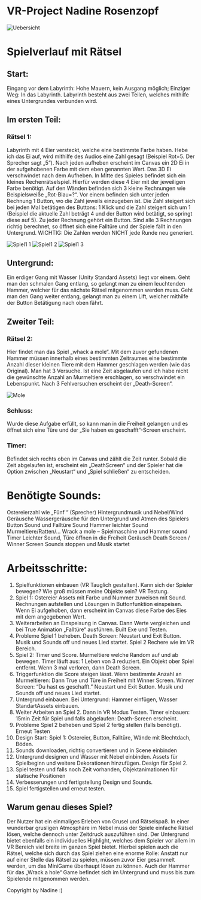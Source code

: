 # VR-Project Nadine Rosenzopf
![Uebersicht](https://user-images.githubusercontent.com/72389468/164446175-9380c068-ebab-4cfd-a22a-30196b6a0213.JPG)


# Spielverlauf mit Rätsel
## Start: 
Eingang vor dem Labyrinth: Hohe Mauern, kein Ausgang möglich; Einziger Weg: In das Labyrinth.
Labyrinth besteht aus zwei Teilen, welches mithilfe eines Untergrundes verbunden wird.
## Im ersten Teil:
### Rätsel 1:
Labyrinth mit 4 Eier versteckt, welche eine bestimmte Farbe haben. Hebe ich das Ei auf, wird mithilfe des Audios eine Zahl gesagt (Beispiel Rot=5. Der Sprecher sagt „5“).
Nach jeden aufheben erscheint im Canvas ein 2D Ei in der aufgehobenen Farbe mit dem eben genannten Wert.
Das 3D Ei verschwindet nach dem Aufheben.
In Mitte des Spieles befindet sich ein kleines Rechenrätselspiel. Hierfür werden diese 4 Eier mit der jeweiligen Farbe benötigt. Auf den Wänden befinden sich 3 kleine Rechnungen wie Beispielsweiße „Rot-Blau=?“. Vor einem befinden sich unter jeden Rechnung 1 Button, wo die Zahl jeweils einzugeben ist. Die Zahl steigert sich bei jeden Mal betätigen des Buttons: 1 Klick und die Zahl steigert sich um 1 (Beispiel die aktuelle Zahl beträgt 4 und der Button wird betätigt, so springt diese auf 5). Zu jeder Rechnung gehört ein Button. Sind alle 3 Rechnungen richtig berechnet, so öffnet sich eine Falltüre und der Spiele fällt in den Untergrund. WICHTIG: Die Zahlen werden NICHT jede Runde neu generiert.

![Spiel1 1](https://user-images.githubusercontent.com/72389468/164445084-e431bc2e-37f3-4384-a692-1c218f73879d.JPG)
![Spiel1 2](https://user-images.githubusercontent.com/72389468/164445135-5c37fb3a-cf6b-4b99-ab7f-3fc9880b31cc.JPG)
![Spiel1 3](https://user-images.githubusercontent.com/72389468/164445160-70c48221-05a8-4129-a57b-dcef425cf59f.JPG)


## Untergrund:
Ein erdiger Gang mit Wasser (Unity Standard Assets) liegt vor einem. Geht man den schmalen Gang entlang, so gelangt man zu einem leuchtenden Hammer, welcher für das nächste Rätsel mitgenommen werden muss. Geht man den Gang weiter entlang, gelangt man zu einem Lift, welcher mithilfe der Button Betätigung nach oben fährt.

## Zweiter Teil:

### Rätsel 2:
Hier findet man das Spiel „whack a mole“. Mit dem zuvor gefundenen Hammer müssen innerhalb eines bestimmten Zeitraumes eine bestimmte Anzahl dieser kleinen Tiere mit dem Hammer geschlagen werden (wie das Original). Man hat 3 Versuche. Ist eine Zeit abgelaufen und ich habe nicht die gewünschte Anzahl an Murmeltiere erschlagen, so verschwindet ein Lebenspunkt. Nach 3 Fehlversuchen erscheint der „Death-Screen“.

![Mole](https://user-images.githubusercontent.com/72389468/164448619-148da3d0-cd03-49e5-bd5c-ffd5380443d4.png)

### Schluss:
Wurde diese Aufgabe erfüllt, so kann man in die Freiheit gelangen und es öffnet sich eine Türe und der „Sie haben es geschafft“-Screen erscheint.

### Timer:
Befindet sich rechts oben im Canvas und zählt die Zeit runter. Sobald die Zeit abgelaufen ist, erscheint ein „DeathScreen“ und der Spieler hat die Option zwischen „Neustart“ und „Spiel schließen“ zu entscheiden.


# Benötigte Sounds:
Ostereierzahl wie „Fünf “ (Sprecher)
Hintergrundmusik und Nebel/Wind Geräusche
Wassergeräusche für den Untergrund und Atmen des Spielers
Button Sound und Falltüre Sound
Hammer leichter Sound
Murmeltiere/Ratten/…
Wrack a mole – Spielmaschine und Hammer sound
Timer Leichter Sound, Türe öffnen in die Freiheit Geräusch
Death Screen / Winner Screen Sounds stoppen und Musik startet

# Arbeitsschritte: 
1. Spielfunktionen einbauen (VR Tauglich gestalten). Kann sich der Spieler bewegen?
Wie groß müssen meine Objekte sein? VR Testung.
2. Spiel 1: Ostereier Assets mit Farbe und Nummer zuweisen mit Sound. Rechnungen
aufstellen und Lösungen in Buttonfunktion einspeisen. Wenn Ei aufgehoben, dann erscheint
im Canvas diese Farbe des Eies mit dem angegebenen Wert.
3. Weiterarbeiten an Einspeisung in Canvas. Dann Werte vergleichen und bei True
Animation „Falltüre“ ausführen. Built Exe und Testen.
4. Probleme Spiel 1 beheben.
Death Screen: Neustart und Exit Button. Musik und Sounds off und neues Lied startet.
Spiel 2 Rechere wie im VR Bereich.
5. Spiel 2: Timer und Score. Murmeltiere welche Random auf und ab bewegen. Timer
läuft aus: 1 Leben von 3 reduziert. Ein Objekt ober Spiel entfernt. Wenn 3 mal verloren,
dann Death Screen.
6. Triggerfunktion die Score steigen lässt. Wenn bestimmte Anzahl an Murmeltieren:
Dann True und Türe in Freiheit mit Winner Screen. Winner Screen: “Du hast es geschafft.”
Neustart und Exit Button. Musik und Sounds off und neues Lied startet.
7. Untergrund einbauen. Bei Untergrund: Hammer einfügen, Wasser StandartAssets einbauen.
8. Weiter Arbeiten an Spiel 2. Dann in VR Modus Testen. Timer einbauen: 15min Zeit
für Spiel und falls abgelaufen: Death-Screen erscheint.
9. Probleme Spiel 2 beheben und Spiel 2 fertig stellen (falls benötigt). Erneut Testen
10. Design Start: Spiel 1: Ostereier, Button, Falltüre, Wände mit Blechtdach, Böden.
11. Sounds downloaden, richtig convertieren und in Scene einbinden
12. Untergrund designen und Wasser mit Nebel einbinden. Assets für Spielbeginn und
weitere Dekorationen hinzufügen. Design für Spiel 2.
13. Spiel testen und falls noch Zeit vorhanden, Objektanimationen für statische Positionen
14. Verbesserungen und fertigstellung Design und Sounds.
15. Spiel fertigstellen und erneut testen.

## Warum genau dieses Spiel?
Der Nutzer hat ein einmaliges Erleben von Grusel und Rätselspaß. In einer wunderbar grusligen Atmosphäre im Nebel muss der Spiele einfache Rätsel lösen, welche dennoch unter Zeitdruck auszuführen sind. Der Untergrund bietet ebenfalls ein individuelles Highlight, welches dem Spieler vor allem im VR Bereich viel breite im ganzen Spiel bietet. Hierbei spielen auch die Rätsel, welche sich durch das Spiel ziehen eine enorme Rolle: Anstatt nur auf einer Stelle das Rätsel zu spielen, müssen zuvor Eier gesammelt werden, um das MiniGame überhaupt lösen zu können. Auch der Hammer für das „Wrack a hole“ Game befindet sich im Untergrund und muss bis zum Spielende mitgenommen werden.


Copyright by Nadine :)

